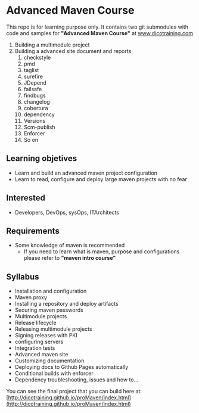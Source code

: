 # Advanced Maven Course #

This repo is for learning purpose only. It contains two git submodules with code and samples for **"Advanced Maven Course"** at [www.dicotraining.com
](http://www.dicotraining.com)

1. Building a multimodule project
2. Building a advanced site document and reports
	1. checkstyle
	2. pmd
	3. taglist
	4. surefire
	5. JDepend
	5. failsafe
	6. findbugs
	7. changelog
	8. cobertura
	9. dependency
	10. Versions
	11. Scm-publish
	12. Enforcer
	13. So on

## Learning objetives ##

- Learn and build an advanced maven project configuration
- Learn to read, configure and deploy large maven projects with no fear

## Interested ##

- Developers, DevOps, sysOps, ITArchitects

## Requirements ##

- Some knowledge of maven is recommended
	- If you need to learn what is maven, purpose and configurations please refer to **"maven intro course"**


## Syllabus ##


- Installation and configuration
- Maven proxy
- Installing a repository and deploy artifacts
- Securing maven passwords
- Multimodule projects
- Release lifecycle
- Releasing multimodule projects
- Signing releases with PKI
- configuring servers
- Integration tests 
- Advanced maven site
- Customizing documentation
- Deploying docs to Github Pages automatically
- Conditional builds with enforcer
- Dependency troubleshooting, issues and how to...


You can see the final project that you can build here at: [http://dicotraining.github.io/proMaven/index.html](http://dicotraining.github.io/proMaven/index.html)